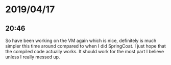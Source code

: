 # 2019/04/17

## 20:46

So have been working on the VM again which is nice, definitely is much
simpler this time around compared to when I did SpringCoat. I just hope
that the compiled code actually works. It should work for the most part
I believe unless I really messed up.

